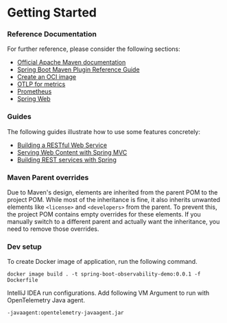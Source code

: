 # Getting Started

### Reference Documentation
For further reference, please consider the following sections:

* [Official Apache Maven documentation](https://maven.apache.org/guides/index.html)
* [Spring Boot Maven Plugin Reference Guide](https://docs.spring.io/spring-boot/3.4.3/maven-plugin)
* [Create an OCI image](https://docs.spring.io/spring-boot/3.4.3/maven-plugin/build-image.html)
* [OTLP for metrics](https://docs.spring.io/spring-boot/3.4.3/reference/actuator/metrics.html#actuator.metrics.export.otlp)
* [Prometheus](https://docs.spring.io/spring-boot/3.4.3/reference/actuator/metrics.html#actuator.metrics.export.prometheus)
* [Spring Web](https://docs.spring.io/spring-boot/3.4.3/reference/web/servlet.html)

### Guides
The following guides illustrate how to use some features concretely:

* [Building a RESTful Web Service](https://spring.io/guides/gs/rest-service/)
* [Serving Web Content with Spring MVC](https://spring.io/guides/gs/serving-web-content/)
* [Building REST services with Spring](https://spring.io/guides/tutorials/rest/)

### Maven Parent overrides

Due to Maven's design, elements are inherited from the parent POM to the project POM.
While most of the inheritance is fine, it also inherits unwanted elements like `<license>` and `<developers>` from the parent.
To prevent this, the project POM contains empty overrides for these elements.
If you manually switch to a different parent and actually want the inheritance, you need to remove those overrides.

### Dev setup

To create Docker image of application, run the following command.
```text
docker image build . -t spring-boot-observability-demo:0.0.1 -f Dockerfile
```

IntelliJ IDEA run configurations. Add following VM Argument to run with OpenTelemetry Java agent.
```text
-javaagent:opentelemetry-javaagent.jar
```
